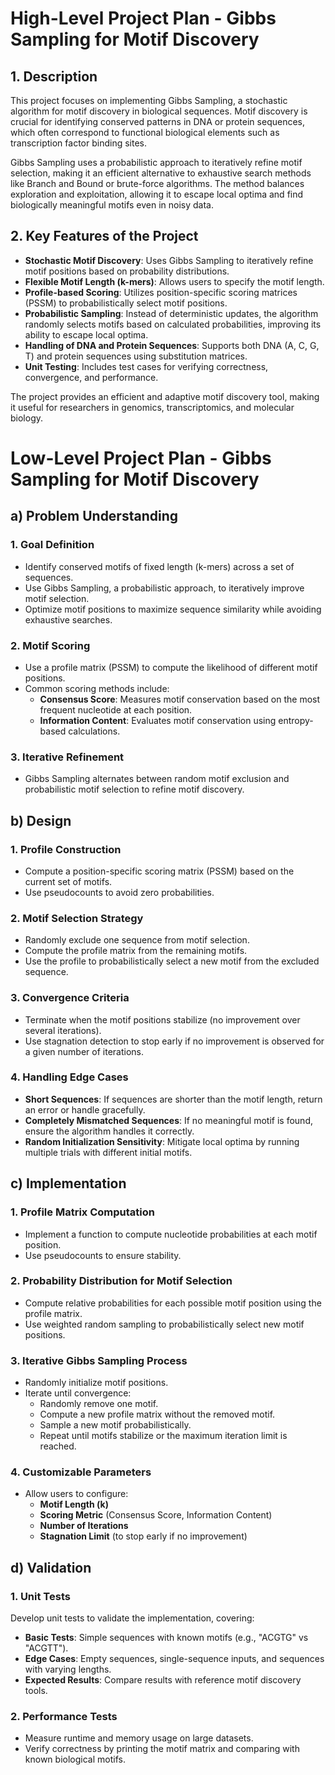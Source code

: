 # High-Level Project Plan - Gibbs Sampling for Motif Discovery
## 1. Description

This project focuses on implementing Gibbs Sampling, a stochastic algorithm for motif discovery in biological sequences. Motif discovery is crucial for identifying conserved patterns in DNA or protein sequences, which often correspond to functional biological elements such as transcription factor binding sites.

Gibbs Sampling uses a probabilistic approach to iteratively refine motif selection, making it an efficient alternative to exhaustive search methods like Branch and Bound or brute-force algorithms. The method balances exploration and exploitation, allowing it to escape local optima and find biologically meaningful motifs even in noisy data.

## 2. Key Features of the Project

- **Stochastic Motif Discovery**: Uses Gibbs Sampling to iteratively refine motif positions based on probability distributions.
- **Flexible Motif Length (k-mers)**: Allows users to specify the motif length.
- **Profile-based Scoring**: Utilizes position-specific scoring matrices (PSSM) to probabilistically select motif positions.
- **Probabilistic Sampling**: Instead of deterministic updates, the algorithm randomly selects motifs based on calculated probabilities, improving its ability to escape local optima.
- **Handling of DNA and Protein Sequences**: Supports both DNA (A, C, G, T) and protein sequences using substitution matrices.
- **Unit Testing**: Includes test cases for verifying correctness, convergence, and performance.

The project provides an efficient and adaptive motif discovery tool, making it useful for researchers in genomics, transcriptomics, and molecular biology.

# Low-Level Project Plan - Gibbs Sampling for Motif Discovery
## a) Problem Understanding
### 1. Goal Definition

- Identify conserved motifs of fixed length (k-mers) across a set of sequences.
- Use Gibbs Sampling, a probabilistic approach, to iteratively improve motif selection.
- Optimize motif positions to maximize sequence similarity while avoiding exhaustive searches.

### 2. Motif Scoring

- Use a profile matrix (PSSM) to compute the likelihood of different motif positions.
- Common scoring methods include:
    - **Consensus Score**: Measures motif conservation based on the most frequent nucleotide at each position.
    - **Information Content**: Evaluates motif conservation using entropy-based calculations.

### 3. Iterative Refinement

- Gibbs Sampling alternates between random motif exclusion and probabilistic motif selection to refine motif discovery.

## b) Design
### 1. Profile Construction

- Compute a position-specific scoring matrix (PSSM) based on the current set of motifs.
- Use pseudocounts to avoid zero probabilities.

### 2. Motif Selection Strategy

- Randomly exclude one sequence from motif selection.
- Compute the profile matrix from the remaining motifs.
- Use the profile to probabilistically select a new motif from the excluded sequence.

### 3. Convergence Criteria

- Terminate when the motif positions stabilize (no improvement over several iterations).
- Use stagnation detection to stop early if no improvement is observed for a given number of iterations.

### 4. Handling Edge Cases

- **Short Sequences**: If sequences are shorter than the motif length, return an error or handle gracefully.
- **Completely Mismatched Sequences**: If no meaningful motif is found, ensure the algorithm handles it correctly.
- **Random Initialization Sensitivity**: Mitigate local optima by running multiple trials with different initial motifs.

## c) Implementation
### 1. Profile Matrix Computation

- Implement a function to compute nucleotide probabilities at each motif position.
- Use pseudocounts to ensure stability.

### 2. Probability Distribution for Motif Selection

- Compute relative probabilities for each possible motif position using the profile matrix.
- Use weighted random sampling to probabilistically select new motif positions.

### 3. Iterative Gibbs Sampling Process

- Randomly initialize motif positions.
- Iterate until convergence:
    - Randomly remove one motif.
    - Compute a new profile matrix without the removed motif.
    - Sample a new motif probabilistically.
    - Repeat until motifs stabilize or the maximum iteration limit is reached.

### 4. Customizable Parameters

- Allow users to configure:
    - **Motif Length (k)**
    - **Scoring Metric** (Consensus Score, Information Content)
    - **Number of Iterations**
    - **Stagnation Limit** (to stop early if no improvement)

## d) Validation
### 1. Unit Tests

Develop unit tests to validate the implementation, covering:

- **Basic Tests**: Simple sequences with known motifs (e.g., "ACGTG" vs "ACGTT").
- **Edge Cases**: Empty sequences, single-sequence inputs, and sequences with varying lengths.
- **Expected Results**: Compare results with reference motif discovery tools.

### 2. Performance Tests

- Measure runtime and memory usage on large datasets.
- Verify correctness by printing the motif matrix and comparing with known biological motifs.